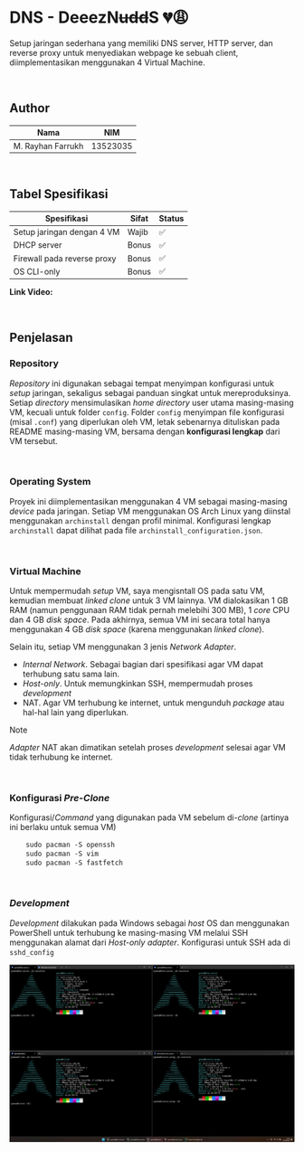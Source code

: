 # DNS - DeeezN~~udd~~S 💔😩

Setup jaringan sederhana yang memiliki DNS server, HTTP server, dan reverse proxy untuk menyediakan webpage ke sebuah client, diimplementasikan menggunakan 4 Virtual Machine.

<br>

## Author
| Nama              | NIM      |
| ----------------- | -------- |
| M. Rayhan Farrukh | 13523035 |

<br>

## Tabel Spesifikasi
| Spesifikasi                 | Sifat | Status |
| --------------------------- | ----- | ------ |
| Setup jaringan dengan 4 VM  | Wajib | ✅ |
| DHCP server                 | Bonus | ✅ |
| Firewall pada reverse proxy | Bonus | ✅ |
| OS CLI-only                 | Bonus | ✅ |

**Link Video:** 

<br>

## Penjelasan 
### Repository
*Repository* ini digunakan sebagai tempat menyimpan konfigurasi untuk *setup* jaringan, sekaligus sebagai panduan singkat untuk mereproduksinya. Setiap *directory* mensimulasikan *home directory* user utama masing-masing VM, kecuali untuk folder `config`. Folder `config` menyimpan file konfigurasi (misal `.conf`) yang diperlukan oleh VM, letak sebenarnya dituliskan pada README masing-masing VM, bersama dengan **konfigurasi lengkap** dari VM tersebut. 

<br>

### Operating System
 Proyek ini diimplementasikan menggunakan 4 VM sebagai masing-masing *device* pada jaringan. Setiap VM menggunakan OS Arch Linux yang diinstal menggunakan `archinstall` dengan profil minimal. Konfigurasi lengkap `archinstall` dapat dilihat pada file `archinstall_configuration.json`.

<br>

### Virtual Machine
Untuk mempermudah *setup* VM, saya mengisntall OS pada satu VM, kemudian membuat *linked clone* untuk 3 VM lainnya. VM dialokasikan 1 GB RAM (namun penggunaan RAM tidak pernah melebihi 300 MB), 1 *core* CPU dan 4 GB *disk space*. Pada akhirnya, semua VM ini secara total hanya menggunakan 4 GB *disk space* (karena menggunakan *linked clone*). 

Selain itu, setiap VM menggunakan 3 jenis *Network Adapter*. 
- *Internal Network*. Sebagai bagian dari spesifikasi agar VM dapat terhubung satu sama lain.
- *Host-only*. Untuk memungkinkan SSH, mempermudah proses *development*
- NAT. Agar VM terhubung ke internet, untuk mengunduh *package* atau hal-hal lain yang diperlukan.

>[!note]
>*Adapter* NAT akan dimatikan setelah proses *development* selesai agar VM tidak terhubung ke internet.

<br>

### Konfigurasi *Pre-Clone*
Konfigurasi/*Command* yang digunakan pada VM sebelum di-*clone* (artinya ini berlaku untuk semua VM)
```
    sudo pacman -S openssh
    sudo pacman -S vim
    sudo pacman -S fastfetch
```
<br>

### *Development*
*Development* dilakukan pada Windows sebagai *host* OS dan menggunakan PowerShell untuk terhubung ke masing-masing VM melalui SSH menggunakan alamat dari *Host-only adapter*. Konfigurasi untuk SSH ada di `sshd_config`

<img src="../img/dns-dev.png" alt="Setup Development">